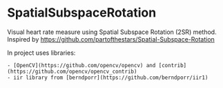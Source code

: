 # SpatialSubspaceRotation
Visual heart rate measure using Spatial Subspace Rotation (2SR) method. Inspired by https://github.com/partofthestars/Spatial-Subspace-Rotation 


In project uses libraries:

    - [OpenCV](https://github.com/opencv/opencv) and [contrib](https://github.com/opencv/opencv_contrib)
    - iir library from [berndporr](https://github.com/berndporr/iir1)



